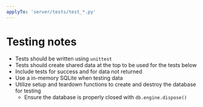 ```yaml
---
applyTo: 'server/tests/test_*.py'
---
```


# Testing notes

- Tests should be written using `unittest`
- Tests should create shared data at the top to be used for the tests below
- Include tests for success and for data not returned
- Use a in-memory SQLite when testing data
- Utilize setup and teardown functions to create and destroy the database for testing
    - Ensure the database is properly closed with `db.engine.dispose()`
